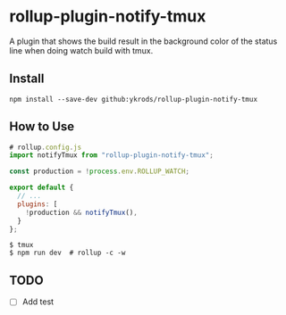 # rollup-plugin-notify-tmux

A plugin that shows the build result in the background color of the status line when doing watch build with tmux.

## Install

```
npm install --save-dev github:ykrods/rollup-plugin-notify-tmux
```

## How to Use

```javascript
# rollup.config.js
import notifyTmux from "rollup-plugin-notify-tmux";

const production = !process.env.ROLLUP_WATCH;

export default {
  // ...
  plugins: [
    !production && notifyTmux(),
  }
};
```

```shell
$ tmux
$ npm run dev  # rollup -c -w
```

## TODO

- [ ] Add test
